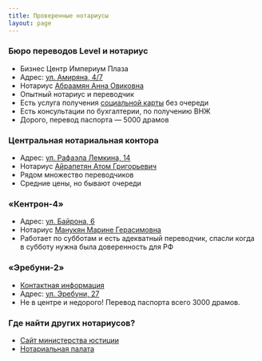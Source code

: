 ```yaml
---
title: Проверенные нотариусы
layout: page
---
```


### Бюро переводов Level и нотариус

- Бизнес Центр Империум Плаза
- Адрес: [ул. Амиряна, 4/7](https://yandex.ru/maps/org/byuro_level/114447154450/)
- Нотариус [Абраамян Анна Овиковна](https://www.e-notary.am/ru/staff/view/id/192)
- Опытный нотариус и переводчик
- Есть услуга получения [социальной карты](/documents/social-number.md) без очереди
- Есть консультации по бухгалтерии, по получению ВНЖ
- Дорого, перевод паспорта — 5000 драмов

### Центральная нотариальная контора

- Адрес: [ул. Рафаэла Лемкина, 14](https://yandex.ru/maps/org/tsentralnaya_notarialnaya_kontora/121715867707/)
- Нотариус [Айрапетян Атом Григорьевич](https://www.e-notary.am/ru/staff/view/id/164)
- Рядом множество переводчиков
- Средние цены, но бывают очереди

### «Кентрон-4»

- Адрес: [ул. Байрона, 6](https://yandex.ru/maps/10262/yerevan/house/YE0YcwZnT0wDQFpqfX15d31kZg==/)
- Нотариус [Манукян Марине Герасимовна](https://www.spyur.am/ru/companies/yerevan-notarial-district-kentron-4-residence/71509)
- Работает по субботам и есть адекватный переводчик, спасли когда в субботу нужна была доверенность для РФ

### «Эребуни-2»

- [Контактная информация](https://www.spyur.am/ru/companies/yerevan-notarial-district-erebuni-2-residence/43731)
- Адрес: [ул. Эребуни, 27](https://yandex.ru/maps/org/yerebuni_2/228695746820/)
- Не в центре и недорого! Перевод паспорта всего 3000 драмов.

### Где найти других нотариусов?

- [Сайт министерства юстиции](https://www.moj.am/ru/page/notaries_branches_divisions_addresses)
- [Нотариальная палата](https://www.e-notary.am/ru/staff/browse)
